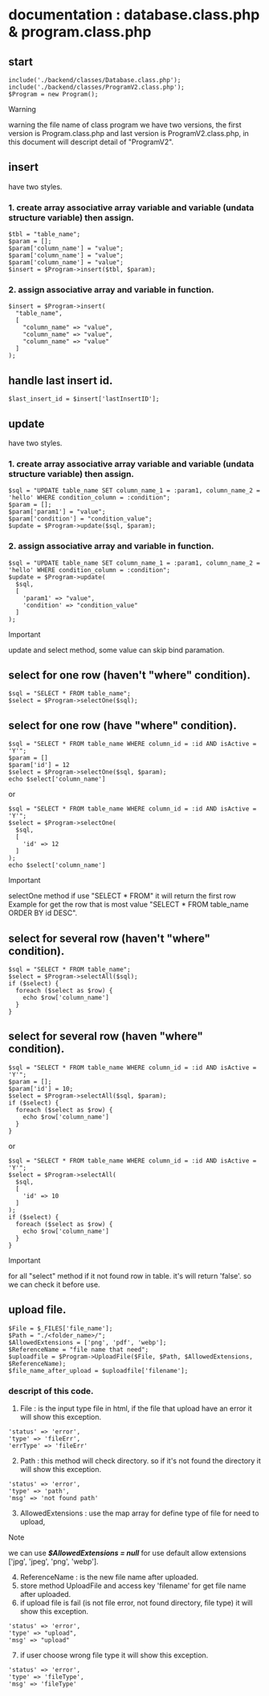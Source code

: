 # documentation : database.class.php & program.class.php

## start
```
include('./backend/classes/Database.class.php');
include('./backend/classes/ProgramV2.class.php');
$Program = new Program();
```
> [!WARNING]
> warning the file name of class program we have two versions, the first version is Program.class.php and last version is ProgramV2.class.php, in this document will descript detail of "ProgramV2".

## insert 
have two styles.
### 1. create array associative array variable and variable (undata structure variable) then assign.
```
$tbl = "table_name";
$param = [];
$param['column_name'] = "value";
$param['column_name'] = "value";
$param['column_name'] = "value";
$insert = $Program->insert($tbl, $param);
```
### 2. assign associative array and variable in function.
```
$insert = $Program->insert(
  "table_name",
  [
    "column_name" => "value",
    "column_name" => "value",
    "column_name" => "value"
  ]
);
```

## handle last insert id.
```
$last_insert_id = $insert['lastInsertID'];
```

## update
have two styles.
### 1. create array associative array variable and variable (undata structure variable) then assign.

```
$sql = "UPDATE table_name SET column_name_1 = :param1, column_name_2 = 'hello' WHERE condition_column = :condition";
$param = [];
$param['param1'] = "value";
$param['condition'] = "condition_value";
$update = $Program->update($sql, $param);
```

### 2. assign associative array and variable in function.
```
$sql = "UPDATE table_name SET column_name_1 = :param1, column_name_2 = 'hello' WHERE condition_column = :condition";
$update = $Program->update(
  $sql,
  [
    'param1' => "value",
    'condition' => "condition_value"
  ]
);
```
> [!IMPORTANT]
> update and select method, some value can skip bind paramation.

## select for one row (haven't "where" condition).
```
$sql = "SELECT * FROM table_name";
$select = $Program->selectOne($sql);
```

## select for one row (have "where" condition).
```
$sql = "SELECT * FROM table_name WHERE column_id = :id AND isActive = 'Y'";
$param = []
$param['id'] = 12
$select = $Program->selectOne($sql, $param);
echo $select['column_name']
```
or
```
$sql = "SELECT * FROM table_name WHERE column_id = :id AND isActive = 'Y'";
$select = $Program->selectOne(
  $sql,
  [
    'id' => 12
  ]
);
echo $select['column_name']
```
> [!IMPORTANT]
> selectOne method if use "SELECT * FROM" it will return the first row
> Example for get the row that is most value "SELECT * FROM table_name ORDER BY id DESC".

## select for several row (haven't "where" condition).
```
$sql = "SELECT * FROM table_name";
$select = $Program->selectAll($sql);
if ($select) {  
  foreach ($select as $row) {
    echo $row['column_name']
  }
}
```
## select for several row (haven "where" condition).
```
$sql = "SELECT * FROM table_name WHERE column_id = :id AND isActive = 'Y'";
$param = [];
$param['id'] = 10;
$select = $Program->selectAll($sql, $param);
if ($select) {  
  foreach ($select as $row) {
    echo $row['column_name']
  }
}
```
or
```
$sql = "SELECT * FROM table_name WHERE column_id = :id AND isActive = 'Y'";
$select = $Program->selectAll(
  $sql,
  [
    'id' => 10
  ]
);
if ($select) {  
  foreach ($select as $row) {
    echo $row['column_name']
  }
}
```
> [!IMPORTANT]
> for all "select" method if it not found row in table. it's will return 'false'. so we can check it before use.

## upload file.
```
$File = $_FILES['file_name'];
$Path = "./<folder_name>/";
$AllowedExtensions = ['png', 'pdf', 'webp'];
$ReferenceName = "file name that need";
$uploadfile = $Program->UploadFile($File, $Path, $AllowedExtensions, $ReferenceName);
$file_name_after_upload = $uploadfile['filename'];
```
### descript of this code.
1. File : is the input type file in html, if the file that upload have an error it will show this exception.
```
'status' => 'error',
'type' => 'fileErr',
'errType' => 'fileErr'
```
2. Path : this method will check directory. so if it's not found the directory it will show this exception.
```
'status' => 'error',
'type' => 'path',
'msg' => 'not found path'
```
3. AllowedExtensions : use the map array for define type of file for need to upload,
> [!NOTE]
> we can use ***$AllowedExtensions = null*** for use default allow extensions ['jpg', 'jpeg', 'png', 'webp'].

4. ReferenceName : is the new file name after uploaded.
5. store method UploadFile and access key 'filename' for get file name after uploaded.
6. if upload file is fail (is not file error, not found directory, file type) it will show this exception.
```
'status' => 'error',
'type' => "upload",
'msg' => "upload"
```
7. if user choose wrong file type it will show this exception.
```
'status' => 'error',
'type' => 'fileType',
'msg' => 'fileType'
```
